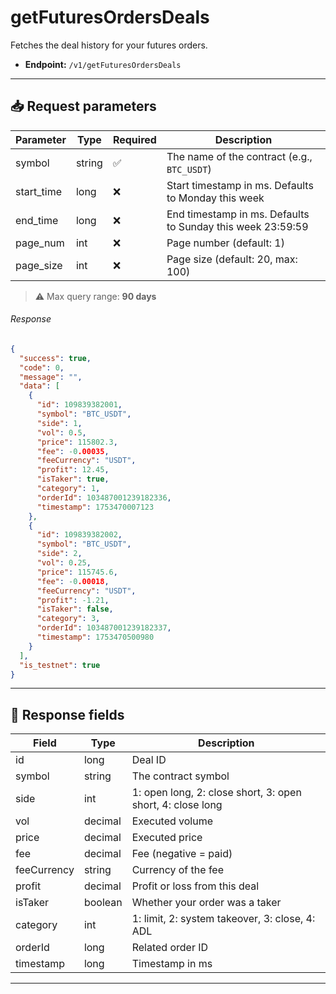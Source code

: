 # getFuturesOrdersDeals

Fetches the deal history for your futures orders.

- **Endpoint:** `/v1/getFuturesOrdersDeals`

---

## 📥 Request parameters

| Parameter   | Type    | Required | Description                                                                 |
|-------------|---------|----------|-----------------------------------------------------------------------------|
| symbol      | string  | ✅      | The name of the contract (e.g., `BTC_USDT`)                                 |
| start_time  | long    | ❌       | Start timestamp in ms. Defaults to Monday this week                         |
| end_time    | long    | ❌       | End timestamp in ms. Defaults to Sunday this week 23:59:59                  |
| page_num    | int     | ❌      | Page number (default: 1)                                                    |
| page_size   | int     | ❌      | Page size (default: 20, max: 100)                                           |

> ⚠️ Max query range: **90 days**


###### Response

```json
{
  "success": true,
  "code": 0,
  "message": "",
  "data": [
    {
      "id": 109839382001,
      "symbol": "BTC_USDT",
      "side": 1,
      "vol": 0.5,
      "price": 115802.3,
      "fee": -0.00035,
      "feeCurrency": "USDT",
      "profit": 12.45,
      "isTaker": true,
      "category": 1,
      "orderId": 103487001239182336,
      "timestamp": 1753470007123
    },
    {
      "id": 109839382002,
      "symbol": "BTC_USDT",
      "side": 2,
      "vol": 0.25,
      "price": 115745.6,
      "fee": -0.00018,
      "feeCurrency": "USDT",
      "profit": -1.21,
      "isTaker": false,
      "category": 3,
      "orderId": 103487001239182337,
      "timestamp": 1753470500980
    }
  ],
  "is_testnet": true
}
```

---

## 🧾 Response fields

| Field        | Type     | Description                                           |
|--------------|----------|-------------------------------------------------------|
| id           | long     | Deal ID                                               |
| symbol       | string   | The contract symbol                                   |
| side         | int      | 1: open long, 2: close short, 3: open short, 4: close long |
| vol          | decimal  | Executed volume                                       |
| price        | decimal  | Executed price                                        |
| fee          | decimal  | Fee (negative = paid)                                 |
| feeCurrency  | string   | Currency of the fee                                   |
| profit       | decimal  | Profit or loss from this deal                         |
| isTaker      | boolean  | Whether your order was a taker                        |
| category     | int      | 1: limit, 2: system takeover, 3: close, 4: ADL        |
| orderId      | long     | Related order ID                                      |
| timestamp    | long     | Timestamp in ms                                       |

---
